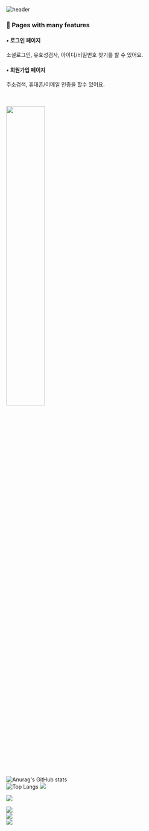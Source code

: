 ![header](https://capsule-render.vercel.app/api?type=waving&color=auto&height=200&section=header&&fontAlignY=40&text=React%20/%20JavaScript%20/%20TypeScript&fontSize=55)


<div>
<h3>📌 Pages with many features</h3>
<h4>• 로그인 페이지</h4>
<p>소셜로그인, 유효성검사, 아이디/비밀번호 찾기를 할 수 있어요.</p>
<h4>• 회원가입 페이지</h4>
<p>주소검색, 휴대폰/이메일 인증을 할수 있어요.</p>
</div>
</div>
    
<br />
<br />

<div>
<a href="https://velog.io/@seondal"><img src="https://img.shields.io/badge/Velog-3DDC84?style=flat-square&logo=Blogger&logoColor=white" width="45%" /></a>
<div>

![Anurag's GitHub stats](https://github-readme-stats.vercel.app/api?username=Whyukim&theme=dark&show_icons=true)
<br />
![Top Langs](https://github-readme-stats.vercel.app/api/top-langs/?username=6810779s&layout=compact&theme=tokyonight)
    <a href="https://velog.io/@seondal"><img src="https://img.shields.io/badge/Velog-3DDC84?style=flat-square&logo=Blogger&logoColor=white" /></a>


<a href="https://velog.io/@seondal"><img src="https://img.shields.io/badge/Velog-3DDC84?style=flat-square&logo=Blogger&logoColor=white"/></a>

<a href="https://velog.io/@hyukfr0nt" target="_blank"><img src="https://img.shields.io/badge/블로그-배경색?style=social&logo=Velog&logoColor=#000"/></a>
<br />
<a href="버튼을 눌렀을 때 이동할 링크" target="_blank"><img src="https://img.shields.io/badge/블로그-배경색?style=social&logo=Notion&logoColor=#000"/></a>
<br />
<a href="버튼을 눌렀을 때 이동할 링크" target="_blank"><img src="https://img.shields.io/badge/블로그-배경색?style=social&logo=Gmail&logoColor=#000"/></a>
